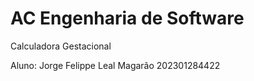 # AC Engenharia de Software
Calculadora Gestacional

Aluno: Jorge Felippe Leal Magarão 202301284422


